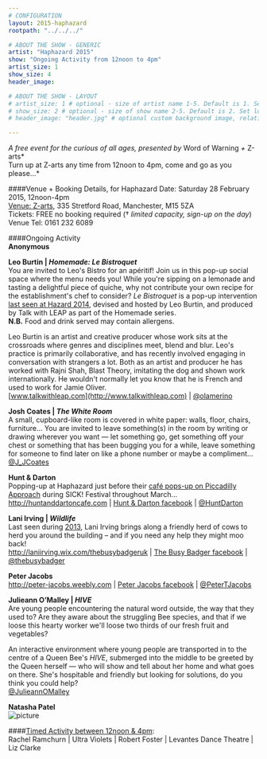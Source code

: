 ```yaml
---
# CONFIGURATION
layout: 2015-haphazard
rootpath: "../../../"

# ABOUT THE SHOW - GENERIC
artist: "Haphazard 2015"
show: "Ongoing Activity from 12noon to 4pm"
artist_size: 1
show_size: 4
header_image:

# ABOUT THE SHOW - LAYOUT
# artist_size: 1 # optional - size of artist name 1-5. Default is 1. Set longer names to lower values
# show_size: 2 # optional - size of show name 2-5. Default is 2. Set longer names to lower values
# header_image: "header.jpg" # optional custom background image, relative to current page

---
```

*A free event for the curious of all ages, presented by* Word of Warning *+* Z-arts*<br>Turn up at Z-arts any time from 12noon to 4pm, come and go as you please…*		

####Venue + Booking Details, for Haphazard
Date: Saturday 28 February 2015, 12noon-4pm    
[Venue: Z-arts](http://www.z-arts.org/about-us/getting-here), 335 Stretford Road, Manchester, M15 5ZA        
Tickets: FREE no booking required († *limited capacity, sign-up on the day*)        
Venue Tel: 0161 232 6089

####Ongoing Activity        
**Anonymous**       
        
**Leo Burtin | *Homemade: Le Bistroquet***      
You are invited to Leo's Bistro for an apéritif! Join us in this pop-up social space where the menu needs you! While you're sipping on a lemonade and tasting a delightful piece of quiche, why not contribute your own recipe for the establishment's chef to consider? *Le Bistroquet* is a pop-up intervention [last seen at Hazard 2014](/archive/2014-hazard/ongoing), devised and hosted by Leo Burtin, and produced by Talk with LEAP as part of the Homemade series.        
**N.B.** Food and drink served may contain allergens.       
        
Leo Burtin is an artist and creative producer whose work sits at the crossroads where genres and disciplines meet, blend and blur. Leo's practice is primarily collaborative, and has recently involved engaging in conversation with strangers a lot. Both as an artist and producer he has worked with Rajni Shah, Blast Theory, imitating the dog and shown work internationally. He wouldn't normally let you know that he is French and used to work for Jamie Oliver.          
[www.talkwithleap.com](http://www.talkwithleap.com) | [@olamerino](http://twitter.com/olamerino)        
        
**Josh Coates | *The White Room***       
A small, cupboard-like room is covered in white paper: walls, floor, chairs, furniture… You are invited to leave something(s) in the room by writing or drawing wherever you want — let something go, get something off your chest or something that has been bugging you for a while, leave something for someone to find later on like a phone number or maybe a compliment…       
[@J_JCoates](http://twitter.com/J_JCoates)
        
**Hunt & Darton**       
Popping-up at Haphazard just before their [café pops-up on Piccadilly Approach](/current/2015-spring/h&d) during SICK! Festival throughout March…          
<http://huntanddartoncafe.com> | [Hunt & Darton facebook](http://www.facebook.com/hunt.darton) | [@HuntDarton](http://twitter.com/HuntDarton)        
        
**Lani Irving | *Wildlife***        
Last seen during [2013](/archive/2013-spring/haphazard), Lani Irving brings along a friendly herd of cows to herd you around the building – and if you need any help they might moo back!        
<http://laniirving.wix.com/thebusybadgeruk> | [The Busy Badger facebook](http://www.facebook.com/thebusybadger) | [@thebusybadger](http://twitter.com/thebusybadger)          
        
**Peter Jacobs**        
<http://peter-jacobs.weebly.com> | [Peter Jacobs facebook](http://www.facebook.com/mrpeterjacobs) | [@PeterTJacobs](http://twitter.com/PeterTJacobs)        
        
**Julieann O’Malley | *HIVE***          
Are young people encountering the natural word outside, the way that they used to? Are they aware about the struggling Bee species, and that if we loose this hearty worker we'll loose two thirds of our fresh fruit and vegetables?          
        
An interactive environment where young people are transported in to the centre of a Queen Bee's *HIVE*, submerged into the middle to be greeted by the Queen herself — who will show and tell about her home and what goes on there. She's hospitable and friendly but looking for solutions, do you think you could help?        
[@JulieannOMalley](http://twitter.com/JulieannOMalley)      
        
**Natasha Patel**       
![picture](.jpg)        
        
####[Timed Activity between 12noon & 4pm](/current/2015-haphazard/timed):		
Rachel Ramchurn | Ultra Violets | Robert Foster | Levantes Dance Theatre | Liz Clarke
